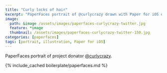 ```yaml
---
title: "Curly locks of hair"
excerpt: "PaperFaces portrait of @curlycrazy drawn with Paper for iOS on an iPad."
image: 
  path: &image /assets/images/paperfaces-curlycrazy-twitter.jpg 
  feature: *image
  thumbnail: /assets/images/paperfaces-curlycrazy-twitter-150.jpg
categories: [paperfaces]
tags: [portrait, illustration, Paper for iOS]
---
```


PaperFaces portrait of project donator [@curlycrazy](https://twitter.com/curlycrazy).

{% include_cached boilerplate/paperfaces.md %}

